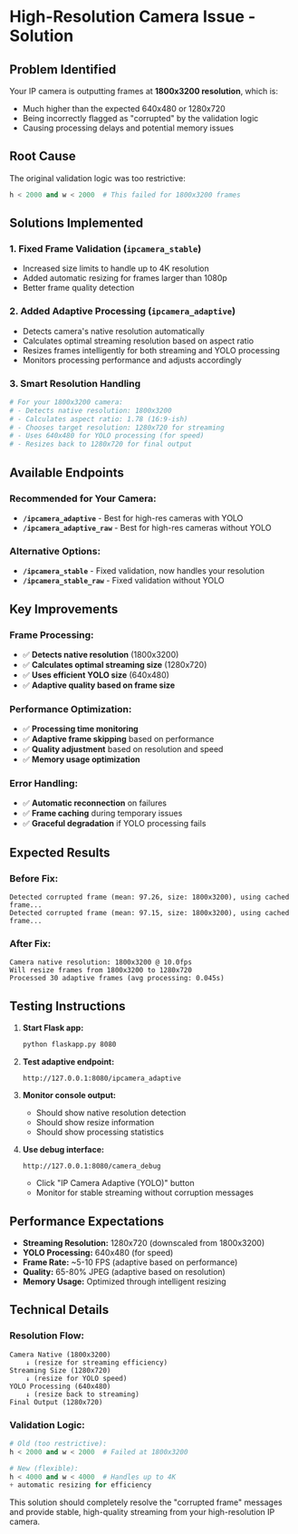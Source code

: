 # High-Resolution Camera Issue - Solution

## Problem Identified
Your IP camera is outputting frames at **1800x3200 resolution**, which is:
- Much higher than the expected 640x480 or 1280x720
- Being incorrectly flagged as "corrupted" by the validation logic
- Causing processing delays and potential memory issues

## Root Cause
The original validation logic was too restrictive:
```python
h < 2000 and w < 2000  # This failed for 1800x3200 frames
```

## Solutions Implemented

### 1. **Fixed Frame Validation** (`ipcamera_stable`)
- Increased size limits to handle up to 4K resolution
- Added automatic resizing for frames larger than 1080p
- Better frame quality detection

### 2. **Added Adaptive Processing** (`ipcamera_adaptive`)
- Detects camera's native resolution automatically
- Calculates optimal streaming resolution based on aspect ratio
- Resizes frames intelligently for both streaming and YOLO processing
- Monitors processing performance and adjusts accordingly

### 3. **Smart Resolution Handling**
```python
# For your 1800x3200 camera:
# - Detects native resolution: 1800x3200
# - Calculates aspect ratio: 1.78 (16:9-ish)
# - Chooses target resolution: 1280x720 for streaming
# - Uses 640x480 for YOLO processing (for speed)
# - Resizes back to 1280x720 for final output
```

## Available Endpoints

### **Recommended for Your Camera:**
- **`/ipcamera_adaptive`** - Best for high-res cameras with YOLO
- **`/ipcamera_adaptive_raw`** - Best for high-res cameras without YOLO

### **Alternative Options:**
- **`/ipcamera_stable`** - Fixed validation, now handles your resolution
- **`/ipcamera_stable_raw`** - Fixed validation without YOLO

## Key Improvements

### **Frame Processing:**
- ✅ **Detects native resolution** (1800x3200)
- ✅ **Calculates optimal streaming size** (1280x720)
- ✅ **Uses efficient YOLO size** (640x480)
- ✅ **Adaptive quality based on frame size**

### **Performance Optimization:**
- ✅ **Processing time monitoring**
- ✅ **Adaptive frame skipping** based on performance
- ✅ **Quality adjustment** based on resolution and speed
- ✅ **Memory usage optimization**

### **Error Handling:**
- ✅ **Automatic reconnection** on failures
- ✅ **Frame caching** during temporary issues
- ✅ **Graceful degradation** if YOLO processing fails

## Expected Results

### **Before Fix:**
```
Detected corrupted frame (mean: 97.26, size: 1800x3200), using cached frame...
Detected corrupted frame (mean: 97.15, size: 1800x3200), using cached frame...
```

### **After Fix:**
```
Camera native resolution: 1800x3200 @ 10.0fps
Will resize frames from 1800x3200 to 1280x720
Processed 30 adaptive frames (avg processing: 0.045s)
```

## Testing Instructions

1. **Start Flask app:**
   ```bash
   python flaskapp.py 8080
   ```

2. **Test adaptive endpoint:**
   ```
   http://127.0.0.1:8080/ipcamera_adaptive
   ```

3. **Monitor console output:**
   - Should show native resolution detection
   - Should show resize information
   - Should show processing statistics

4. **Use debug interface:**
   ```
   http://127.0.0.1:8080/camera_debug
   ```
   - Click "IP Camera Adaptive (YOLO)" button
   - Monitor for stable streaming without corruption messages

## Performance Expectations

- **Streaming Resolution:** 1280x720 (downscaled from 1800x3200)
- **YOLO Processing:** 640x480 (for speed)
- **Frame Rate:** ~5-10 FPS (adaptive based on performance)
- **Quality:** 65-80% JPEG (adaptive based on resolution)
- **Memory Usage:** Optimized through intelligent resizing

## Technical Details

### **Resolution Flow:**
```
Camera Native (1800x3200) 
    ↓ (resize for streaming efficiency)
Streaming Size (1280x720)
    ↓ (resize for YOLO speed)
YOLO Processing (640x480)
    ↓ (resize back to streaming)
Final Output (1280x720)
```

### **Validation Logic:**
```python
# Old (too restrictive):
h < 2000 and w < 2000  # Failed at 1800x3200

# New (flexible):
h < 4000 and w < 4000  # Handles up to 4K
+ automatic resizing for efficiency
```

This solution should completely resolve the "corrupted frame" messages and provide stable, high-quality streaming from your high-resolution IP camera.
